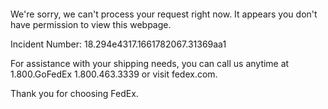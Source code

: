  	


 	

We're sorry, we can't process your request right now. It appears you don't have permission to view this webpage.


Incident Number: 18.294e4317.1661782067.31369aa1





For assistance with your shipping needs, you can call us anytime at 1.800.GoFedEx 1.800.463.3339 or visit fedex.com.




Thank you for choosing FedEx.